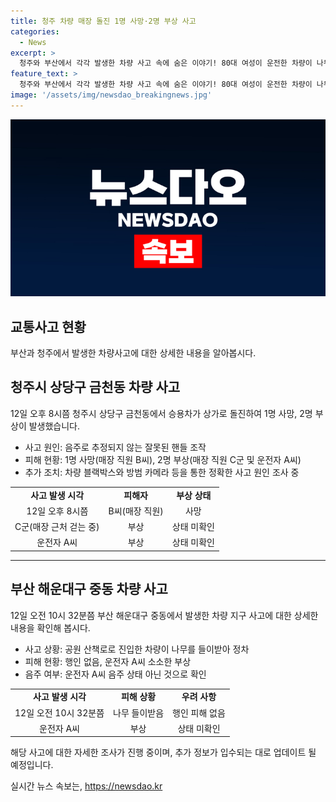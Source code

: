 ```yaml
---
title: 청주 차량 매장 돌진 1명 사망·2명 부상 사고
categories:
  - News
excerpt: >
  청주와 부산에서 각각 발생한 차량 사고 속에 숨은 이야기! 80대 여성이 운전한 차량이 나무와 상가로 돌진한 사고로 1명 사망, 2명 부상. 운전자는 음주 상태가 아니었으며, 사고 경위 파악 중. 또 다른 부산에서의 사고는 운전자가 공원 산책로로 진입해 나무를 들이받았지만 큰 부상은 없었고 음주 상태도 아닌 것으로 확인됐다. 두 사고의 정확한 원인은 블랙박스와 CCTV 등을 통해 조사 중이니 계속해서 주목해야 할 중요 이야기!
feature_text: >
  청주와 부산에서 각각 발생한 차량 사고 속에 숨은 이야기! 80대 여성이 운전한 차량이 나무와 상가로 돌진한 사고로 1명 사망, 2명 부상. 운전자는 음주 상태가 아니었으며, 사고 경위 파악 중. 또 다른 부산에서의 사고는 운전자가 공원 산책로로 진입해 나무를 들이받았지만 큰 부상은 없었고 음주 상태도 아닌 것으로 확인됐다. 두 사고의 정확한 원인은 블랙박스와 CCTV 등을 통해 조사 중이니 계속해서 주목해야 할 중요 이야기!
image: '/assets/img/newsdao_breakingnews.jpg'
---
```


<p><img src="/assets/img/newsdao_breakingnews.jpg" alt="cryptoinkorea 속보" /></p>

<h2 data-ke-size="size26">교통사고 현황</h2>

<p data-ke-size="size16">부산과 청주에서 발생한 차량사고에 대한 상세한 내용을 알아봅시다.</p>

<h2 data-ke-size="size24">청주시 상당구 금천동 차량 사고</h2>

<p data-ke-size="size16">12일 오후 8시쯤 청주시 상당구 금천동에서 승용차가 상가로 돌진하여 1명 사망, 2명 부상이 발생했습니다.</p>

<ul>
    <li>사고 원인: 음주로 추정되지 않는 잘못된 핸들 조작</li>
    <li>피해 현황: 1명 사망(매장 직원 B씨), 2명 부상(매장 직원 C군 및 운전자 A씨)</li>
    <li>추가 조치: 차량 블랙박스와 방범 카메라 등을 통한 정확한 사고 원인 조사 중</li>
</ul>

<table>
    <tr>
        <td style="text-align: center; height: 17px;"><b>사고 발생 시각</b></td>
        <td style="text-align: center; height: 17px;"><b>피해자</b></td>
        <td style="text-align: center; height: 17px;"><b>부상 상태</b></td>
    </tr>
    <tr>
        <td style="text-align: center; height: 17px;">12일 오후 8시쯤</td>
        <td style="text-align: center; height: 17px;">B씨(매장 직원)</td>
        <td style="text-align: center; height: 17px;">사망</td>
    </tr>
    <tr>
        <td style="height: 17px; text-align: center;">C군(매장 근처 걷는 중)</td>
        <td style="height: 17px; text-align: center;">부상</td>
        <td style="height: 17px; text-align: center;">상태 미확인</td>
    </tr>
    <tr>
        <td style="height: 17px; text-align: center;">운전자 A씨</td>
        <td style="height: 17px; text-align: center;">부상</td>
        <td style="height: 17px; text-align: center;">상태 미확인</td>
    </tr>
</table>

<hr>

<h2 data-ke-size="size24">부산 해운대구 중동 차량 사고</h2>

<p data-ke-size="size16">12일 오전 10시 32분쯤 부산 해운대구 중동에서 발생한 차량 지구 사고에 대한 상세한 내용을 확인해 봅시다.</p>

<ul>
    <li>사고 상황: 공원 산책로로 진입한 차량이 나무를 들이받아 정차</li>
    <li>피해 현황: 행인 없음, 운전자 A씨 소소한 부상</li>
    <li>음주 여부: 운전자 A씨 음주 상태 아닌 것으로 확인</li>
</ul>

<table>
    <tr>
        <td style="text-align: center; height: 17px;"><b>사고 발생 시각</b></td>
        <td style="text-align: center; height: 17px;"><b>피해 상황</b></td>
        <td style="text-align: center; height: 17px;"><b>우려 사항</b></td>
    </tr>
    <tr>
        <td style="text-align: center; height: 17px;">12일 오전 10시 32분쯤</td>
        <td style="text-align: center; height: 17px;">나무 들이받음</td>
        <td style="text-align: center; height: 17px;">행인 피해 없음</td>
    </tr>
    <tr>
        <td style="height: 17px; text-align: center;">운전자 A씨</td>
        <td style="height: 17px; text-align: center;">부상</td>
        <td style="height: 17px; text-align: center;">상태 미확인</td>
    </tr>
</table>

<p data-ke-size="size16">해당 사고에 대한 자세한 조사가 진행 중이며, 추가 정보가 입수되는 대로 업데이트 될 예정입니다.</p>
실시간 뉴스 속보는, <a href="https://newsdao.kr" rel="dofollow">https://newsdao.kr</a>


